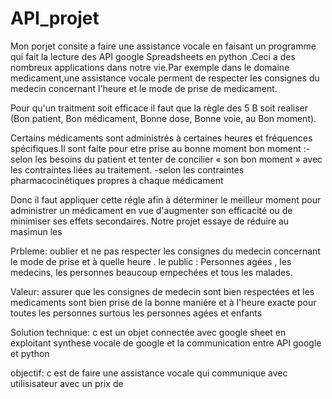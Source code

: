 # API_projet

Mon porjet consite a faire une assistance vocale en faisant un programme  qui fait la lecture des API google Spreadsheets en  python .Ceci a des nombreux applications dans notre vie.Par exemple dans le domaine medicament,une assistance vocale perment de  respecter  les consignes du medecin  concernant l'heure et le mode de prise de medicament.

Pour qu'un traitment soit efficace il faut que la règle des 5 B soit realiser  (Bon patient, Bon médicament, Bonne
dose, Bonne voie, au Bon moment).

Certains médicaments sont administrés à certaines heures et fréquences spécifiques.Il sont faite  pour  etre prise au bonne moment  bon moment :-selon les besoins du patient et tenter de concilier « son bon moment » avec les contraintes liées au traitement.
        -selon les contraintes pharmacocinétiques propres à chaque médicament

Donc il faut appliquer cette régle afin  à déterminer le meilleur moment pour administrer un médicament en vue d'augmenter son efficacité ou de minimiser ses effets secondaires.
Notre projet essaye de réduire au masimun les 


Prbleme: oublier et ne pas respecter les consignes du medecin concernant le mode de prise et à quelle heure .
le public : Personnes agées , les medecins, les personnes beaucoup empechées et tous les malades.


Valeur: assurer que les consignes de medecin sont bien respectées et les medicaments sont bien prise de la bonne maniére et à l'heure exacte  pour toutes les personnes surtous les personnes agées et enfants 


Solution technique: c est un objet connectée avec google sheet en exploitant synthese vocale de google et la communication entre API google et python 

objectif:  c est de faire une assistance vocale qui communique avec utilisisateur  avec un prix de

 


